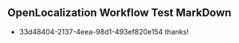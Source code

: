 ## OpenLocalization Workflow Test MarkDown
* 33d48404-2137-4eea-98d1-493ef820e154 thanks!

<!--HONumber=Jul16_HO3-->


